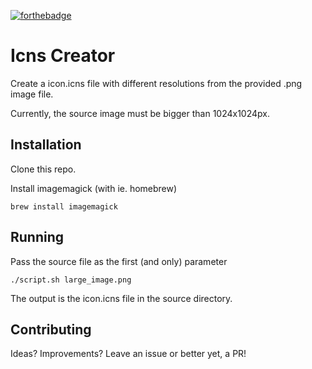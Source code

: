 [![forthebadge](http://forthebadge.com/images/badges/built-by-developers.svg)](http://forthebadge.com)
# Icns Creator
Create a icon.icns file with different resolutions from the provided .png image file.

Currently, the source image must be bigger than 1024x1024px.

## Installation
Clone this repo.

Install imagemagick (with ie. homebrew)

```
brew install imagemagick
```

## Running
Pass the source file as the first (and only) parameter

```
./script.sh large_image.png
```
The output is the icon.icns file in the source directory.

## Contributing
Ideas? Improvements? Leave an issue or better yet, a PR!
